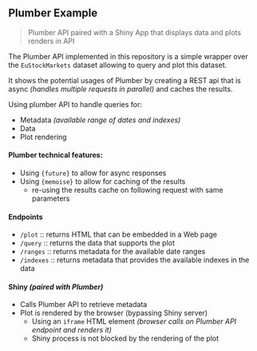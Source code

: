 ## Plumber Example

> Plumber API paired with a Shiny App that displays data and plots renders in API

The Plumber API implemented in this repository is a simple wrapper over the `EuStockMarkets` dataset allowing to query and plot this dataset.

It shows the potential usages of Plumber by creating a REST api that is async _(handles multiple requests in parallel)_ and caches the results.

Using plumber API to handle queries for:
- Metadata _(available range of dates and indexes)_
- Data
- Plot rendering

#### Plumber technical features:

- Using `{future}` to allow for async responses
- Using `{memoise}` to allow for caching of the results
  - re-using the results cache on following request with same parameters

#### Endpoints

  - `/plot` :: returns HTML that can be embedded in a Web page
  - `/query` :: returns the data that supports the plot
  - `/ranges` :: returns metadata for the available date ranges
  - `/indexes` :: returns metadata that provides the available indexes in the data

#### Shiny _(paired with Plumber)_

- Calls Plumber API to retrieve metadata
- Plot is rendered by the browser (bypassing Shiny server)
  - Using an `iframe` HTML element _(browser calls on Plumber API endpoint and renders it)_
  - Shiny process is not blocked by the rendering of the plot
